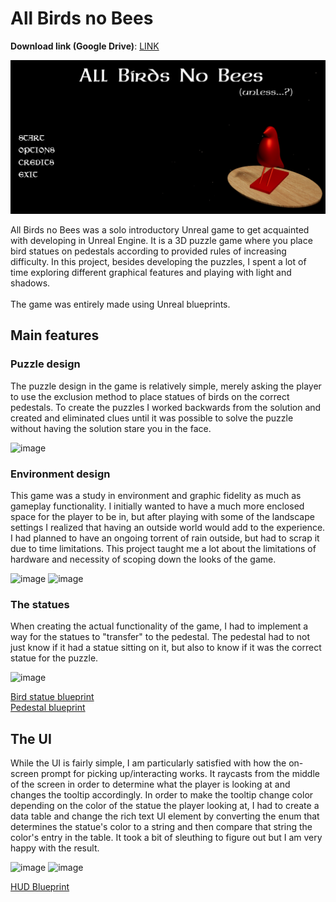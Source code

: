 # All Birds no Bees

**Download link (Google Drive)**: [LINK](https://drive.google.com/drive/folders/16S9PCaF4yroioKHA_lpC_F284IPq_Tq8?usp=share_link)<br>

![AllbirdsnobeesTitle](/Assets/AllbirdsnobeesTitle.png)

All Birds no Bees was a solo introductory Unreal game to get acquainted with developing in Unreal Engine. It is a 3D puzzle game where you place bird statues on pedestals according to provided rules of increasing difficulty. In this project, besides developing the puzzles, I spent a lot of time exploring different graphical features and playing with light and shadows.<br>
<br>
The game was entirely made using Unreal blueprints.
## Main features
### Puzzle design
The puzzle design in the game is relatively simple, merely asking the player to use the exclusion method to place statues of birds on the correct pedestals. To create the puzzles I worked backwards from the solution and created and eliminated clues until it was possible to solve the puzzle without having the solution stare you in the face.<br>

![image](https://github.com/CarlZeidler/Portfolio/assets/113012261/50b92e85-3e9e-44dd-92c2-5f3b4961ad11)

### Environment design
This game was a study in environment and graphic fidelity as much as gameplay functionality. I initially wanted to have a much more enclosed space for the player to be in, but after playing with some of the landscape settings I realized that having an outside world would add to the experience. I had planned to have an ongoing torrent of rain outside, but had to scrap it due to time limitations.
This project taught me a lot about the limitations of hardware and necessity of scoping down the looks of the game.

![image](https://github.com/CarlZeidler/Portfolio/assets/113012261/1a78c4be-02c5-4122-a017-6104ce117fea) ![image](https://github.com/CarlZeidler/Portfolio/assets/113012261/3511a43e-3a42-4ecc-a81c-cce12937b2e6)

### The statues
When creating the actual functionality of the game, I had to implement a way for the statues to "transfer" to the pedestal. The pedestal had to not just know if it had a statue sitting on it, but also to know if it was the correct statue for the puzzle.<br>

![image](https://github.com/CarlZeidler/Portfolio/assets/113012261/851be80f-8c86-4f54-9d90-7143517c6a74)

[Bird statue blueprint](https://blueprintue.com/blueprint/xplyzn2i/)<br>
[Pedestal blueprint](https://blueprintue.com/blueprint/s7npw5np/)<br>

## The UI
While the UI is fairly simple, I am particularly satisfied with how the on-screen prompt for picking up/interacting works. It raycasts from the middle of the screen in order to determine what the player is looking at and changes the tooltip accordingly. In order to make the tooltip change color depending on the color of the statue the player looking at, I had to create a data table and change
the rich text UI element by converting the enum that determines the statue's color to a string and then compare that string the color's entry in the table. It took a bit of sleuthing to figure out but I am very happy with the result.

![image](https://github.com/CarlZeidler/Portfolio/assets/113012261/df2b839a-48b2-4b4f-941b-92330b7c0c47) 
![image](https://github.com/CarlZeidler/Portfolio/assets/113012261/5787af79-a642-4295-94e9-3c80f07bdfb9)

[HUD Blueprint](https://blueprintue.com/blueprint/0edar1jz/)
